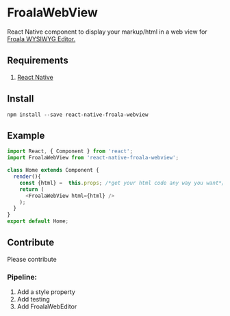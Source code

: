 # FroalaWebView

React Native component to display your markup/html in a web view for [Froala WYSIWYG Editor.](https://www.froala.com/wysiwyg-editor)

## Requirements

1. [React Native](https://facebook.github.io/react-native/)

## Install

`npm install --save react-native-froala-webview`

## Example

```javascript
import React, { Component } from 'react';
import FroalaWebView from 'react-native-froala-webview';

class Home extends Component {
  render(){
    const {html} =  this.props; /*get your html code any way you want*/
    return (
      <FroalaWebView html={html} />
    );
  }
}
export default Home;
```
## Contribute

Please contribute

### Pipeline:

1. Add a style property
2. Add testing
3. Add FroalaWebEditor
